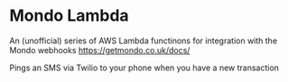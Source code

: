 # Mondo Lambda

An (unofficial) series of AWS Lambda functinons for integration with the Mondo webhooks https://getmondo.co.uk/docs/

Pings an SMS via Twilio to your phone when you have a new transaction

